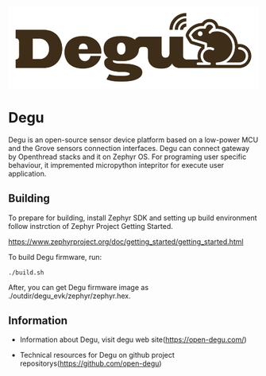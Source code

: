 [![Degu logo](doc/images/degu_logo.png)](https://open-degu.com)

Degu
========

Degu is an open-source sensor device platform based on a low-power MCU and the Grove sensors connection interfaces. Degu can connect gateway by Openthread stacks and it on Zephyr OS. For programing user specific behaviour, it impremented micropython intepritor for execute user application.

Building
--------

To prepare for building, install Zephyr SDK and setting up build environment follow
instrction of Zephyr Project Getting Started.

https://www.zephyrproject.org/doc/getting_started/getting_started.html

To build Degu firmware, run:

    ./build.sh

After, you can get Degu firmware image as ./outdir/degu_evk/zephyr/zephyr.hex.

Information
--------

* Information about Degu, visit degu web site(https://open-degu.com/)

* Technical resources for Degu on github project repositorys(https://github.com/open-degu)
